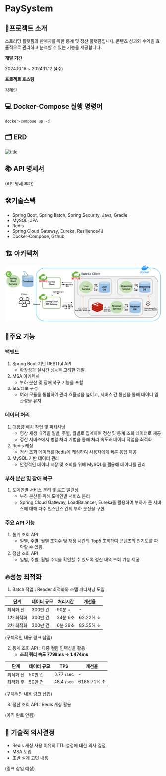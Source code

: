 # PaySystem

## 🚀프로젝트 소개

스트리밍 플랫폼의 판매자를 위한 통계 및 정산 플랫폼입니다. 콘텐츠 성과와 수익을 효율적으로 관리하고 분석할 수 있는 기능을 제공합니다.

**개발 기간**

2024.10.16 ~ 2024.11.12 (4주)

**프로젝트 호스팅**

[김혜란](https://github.com/hiek2001)


## 💻 Docker-Compose 실행 명령어

```
docker-compose up -d
```



## 🗂 ERD

![title](https://file.notion.so/f/f/0a660537-6246-44fa-b89f-8d3674af3d87/f8a18d7c-d8e8-4c33-a05c-049b5c1076ca/image.png?table=block&id=129533b2-f0c0-8093-8cbd-caf6c54ca99f&spaceId=0a660537-6246-44fa-b89f-8d3674af3d87&expirationTimestamp=1731585600000&signature=IZ95Y4Z_9xvv2sLlbCn8V7MR_zJpBI-Zq4TuC3NgVAc&downloadName=image.png)

## 📚 API 명세서

(API 명세 추가)


## 🛠기술스택
- Spring Boot, Spring Batch, Spring Security, Java, Gradle
- MySQL, JPA
- Redis
- Spring Cloud Gateway, Eureka, Resilience4J
- Docker-Compose, Github

## 🏗 아키텍쳐

![ex_screenshot](./image/paySystem_architecture.png)

## 🌟주요 기능

### 백엔드
1. Spring Boot 기반 RESTful API
    -  확장성과 실시간 성능을 고려한  개발
2. MSA 아키텍처
    -  부하 분산 및 장애 복구 기능을 포함
3. 모노레포 구성
    -  여러 모듈을 통합하여 관리 효율성을 높이고, 서비스 간 통신을 통해 데이터 일관성을 유지

### 데이터 처리
1. 대용량 배치 작업 및 파티셔닝
    -  영상 재생 내역을 일별, 주별, 월별로 집계하여 정산 및 통계 조회 데이터로 제공
    -  정산 서비스에서 병렬 처리 기법을 통해 처리 속도와 데이터 작업을 최적화
2. Redis 캐싱
    -  정산 조회 데이터를 Redis에 캐싱하여 사용자에게 빠른 응답 제공
3. MySQL 기반 데이터 관리
    -  안정적인 데이터 저장 및 조회를 위해 MySQL을 활용해 데이터를 관리

### 부하 분산 및 장애 복구
1. 도메인별 서비스 분리 및 로드 밸런싱
    -  부하 분산을 위해 도메인별 서비스 분리
    -  Spring Cloud Gateway, LoadBalancer, Eureka를 활용하여 부하가 큰 서비스에 대해 다수 인스턴스 간의 부하 분산을 구현

### 주요 API 기능
1. 통계 조회 API
    -  일별, 주별, 월별 조회수 및 재생 시간의 Top5 조회하여 콘텐츠의 인기도를 파악할 수 있음
2. 정산 조회 API
    -  일별, 주별, 월별 수익을 확인할 수 있도록 정산 내역 조회 기능 제공

## 🔥성능 최적화

1. Batch 작업 : Reader 최적화와 스탭 파티셔닝 도입

| 단계 | 데이터 규모 | 처리시간 | 개선율 |
| --- | --- | --- | --- |
| 최적화 전 | 300만 건 | 90분 + | - |
| 1차 최적화 | 300만 건 | 34분 6초 | 62.22% ↓ |
| 2차 최적화 | 300만 건 | 6분 29초 | 82.35% ↓ |

(구체적인 내용 링크 삽입)

2. 통계 조회 API : 다중 컬럼 인덱싱을 활용
    -  **조회 쿼리 속도 7798ms -> 1.474ms**

| 단계 | 데이터 규모 | TPS | 개선율 |
| --- | --- | --- | --- |
| 최적화 전 | 50만 건 | 0.77 /sec | - |
| 최적화 후 | 50만 건 | 48.4 /sec | 6185.71% ↑ |

(구체적인 내용 링크 삽입)

3. 정산 조회 API : Redis 캐싱 활용

(아직 완료 안됨)

## 💭 기술적 의사결정
-  Redis 캐싱 사용 이유와 TTL 설정에 대한 의사 결정
- MSA 도입
- 초반 설계 고민 내용

(링크 삽입 예정)